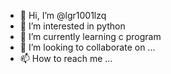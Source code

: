 - 👋 Hi, I’m @lgr1001lzq
- 👀 I’m interested in python
- 🌱 I’m currently learning c program
- 💞️ I’m looking to collaborate on ...
- 📫 How to reach me ...

<!---
lgr1001lzq/lgr1001lzq is a ✨ special ✨ repository because its `README.md` (this file) appears on your GitHub profile.
You can click the Preview link to take a look at your changes.
--->
